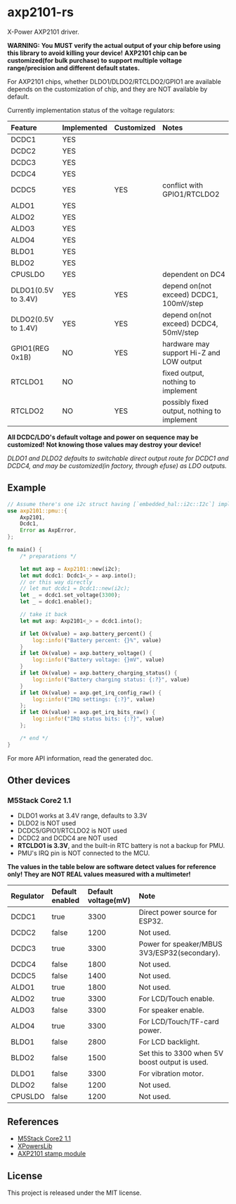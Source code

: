 # axp2101-rs

X-Power AXP2101 driver.

**WARNING:**
**You MUST verify the actual output of your chip before using this library to avoid killing your device!**
**AXP2101 chip can be customized(for bulk purchase) to support multiple voltage range/precision and different default states.**

For AXP2101 chips, whether DLDO1/DLDO2/RTCLDO2/GPIO1 are available depends
on the customization of chip, and they are NOT available by default.

Currently implementation status of the voltage regulators:

Feature | Implemented | Customized | Notes
:- | :- | :- | :-
DCDC1 | YES
DCDC2 | YES
DCDC3 | YES
DCDC4 | YES
DCDC5 | YES | YES | conflict with GPIO1/RTCLDO2
ALDO1 | YES
ALDO2 | YES
ALDO3 | YES
ALDO4 | YES
BLDO1 | YES
BLDO2 | YES
CPUSLDO | YES | | dependent on DC4
DLDO1(0.5V to 3.4V) | YES | YES | depend on(not exceed) DCDC1, 100mV/step
DLDO2(0.5V to 1.4V) | YES | YES | depend on(not exceed) DCDC4, 50mV/step
GPIO1(REG 0x1B) | NO | YES | hardware may support Hi-Z and LOW output
RTCLDO1 | NO |  | fixed output, nothing to implement
RTCLDO2 | NO | YES | possibly fixed output, nothing to implement

**All DCDC/LDO's default voltage and power on sequence may be customized!**
**Not knowing those values may destroy your device!**

*DLDO1 and DLDO2 defaults to switchable direct output route for DCDC1 and DCDC4, and may be customized(in factory, through efuse) as LDO outputs.*

## Example

```rust
// Assume there's one i2c struct having [`embedded_hal::i2c::I2c`] implemented.
use axp2101::pmu::{
    Axp2101,
    Dcdc1,
    Error as AxpError,
};

fn main() {
    /* preparations */

    let mut axp = Axp2101::new(i2c);
    let mut dcdc1: Dcdc1<_> = axp.into();
    // or this way directly
    // let mut dcdc1 = Dcdc1::new(i2c);
    let _ = dcdc1.set_voltage(3300);
    let _ = dcdc1.enable();

    // take it back
    let mut axp: Axp2101<_> = dcdc1.into();

    if let Ok(value) = axp.battery_percent() {
        log::info!("Battery percent: {}%", value)
    }
    if let Ok(value) = axp.battery_voltage() {
        log::info!("Battery voltage: {}mV", value)
    }
    if let Ok(value) = axp.battery_charging_status() {
        log::info!("Battery charging status: {:?}", value)
    }
    if let Ok(value) = axp.get_irq_config_raw() {
        log::info!("IRQ settings: {:?}", value)
    };
    if let Ok(value) = axp.get_irq_bits_raw() {
        log::info!("IRQ status bits: {:?}", value)
    };

    /* end */
}
```

For more API information, read the generated doc.

## Other devices

### M5Stack Core2 1.1

- DLDO1 works at 3.4V range, defaults to 3.3V
- DLDO2 is NOT used
- DCDC5/GPIO1/RTCLDO2 is NOT used
- DCDC2 and DCDC4 are NOT used
- **RTCLDO1 is 3.3V**, and the built-in RTC battery is not a backup for PMU.
- PMU's IRQ pin is NOT connected to the MCU.

**The values in the table below are software detect values for reference only! They are NOT REAL values measured with a multimeter!**

Regulator| Default enabled| Default voltage(mV)| Note
:- | :- | :- | :-
DCDC1| true| 3300| Direct power source for ESP32.
DCDC2| false| 1200| Not used.
DCDC3| true| 3300| Power for speaker/MBUS 3V3/ESP32(secondary).
DCDC4| false| 1800| Not used.
DCDC5| false| 1400| Not used.
ALDO1| true| 1800| Not used.
ALDO2| true| 3300| For LCD/Touch enable.
ALDO3| false| 3300| For speaker enable.
ALDO4| true| 3300| For LCD/Touch/TF-card power.
BLDO1| false| 2800| For LCD backlight.
BLDO2| false| 1500| Set this to 3300 when 5V boost output is used.
DLDO1| false| 3300| For vibration motor.
DLDO2| false| 1200| Not used.
CPUSLDO| false| 1200| Not used.

## References

- [M5Stack Core2 1.1](https://docs.m5stack.com/en/core/Core2%20v1.1)
- [XPowersLib](https://github.com/lewisxhe/XPowersLib)
- [AXP2101 stamp module](https://oshwhub.com/mondraker/axp2101_2023-11-18_20-15-19)

## License

This project is released under the MIT license.
